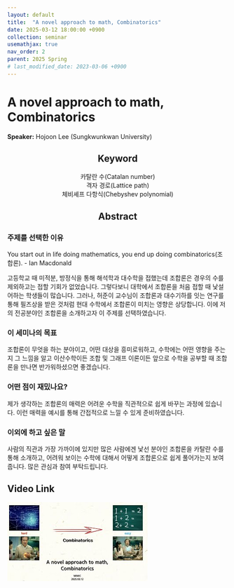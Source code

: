 ```yaml
---
layout: default
title:  "A novel approach to math, Combinatorics"
date: 2025-03-12 18:00:00 +0900
collection: seminar
usemathjax: true
nav_order: 2
parent: 2025 Spring
# last_modified_date: 2023-03-06 +0900
---
```

# A novel approach to math, Combinatorics

**Speaker:** Hojoon Lee (Sungkwunkwan University) <br>

## <center> Keyword </center>
<center>카탈란 수(Catalan number)</center>
<center>격자 경로(Lattice path)</center>
<center>체비셰프 다항식(Chebyshev polynomial)</center>
   
## <center> Abstract </center>

### 주제를 선택한 이유
You start out in life doing mathematics, you end up doing combinatorics(조합론). - Ian Macdonald<br>

고등학교 때 미적분, 방정식을 통해 해석학과 대수학을 접했는데 조합론은 경우의 수를 제외하고는 접할 기회가 없었습니다. 그렇다보니 대학에서 조합론을 처음 접할 때 낯설어하는 학생들이 많습니다. 그러나, 허준이 교수님이 조합론과 대수기하를 잇는 연구를 통해 필즈상을 받은 것처럼 현대 수학에서 조합론이 미치는 영향은 상당합니다. 이에 저의 전공분야인 조합론을 소개하고자 이 주제를 선택하였습니다.

### 이 세미나의 목표
조합론이 무엇을 하는 분야이고, 어떤 대상을 흥미로워하고, 수학에는 어떤 영향을 주는지 그 느낌을 알고 이산수학이든 조합 및 그래프 이론이든 앞으로 수학을 공부할 때 조합론을 만나면 반가워하셨으면 좋겠습니다.

### 어떤 점이 재밌나요?
제가 생각하는 조합론의 매력은 어려운 수학을 직관적으로 쉽게 바꾸는 과정에 있습니다. 이런 매력을 예시를 통해 간접적으로 느낄 수 있게 준비하였습니다.

### 이외에 하고 싶은 말
사람의 직관과 가장 가까이에 있지만 많은 사람에겐 낯선 분야인 조합론을 카탈란 수를 통해 소개하고, 어려워 보이는 수학에 대해서 어떻게 조합론으로 쉽게 풀어가는지 보여줍니다. 많은 관심과 참여 부탁드립니다.

## Video Link

[![Video Label](pictures/2_combinatorics.jpg)](https://www.youtube.com/watch?v=phEjbmfQY_g)

<!-- ## PDF Download -->

<!-- <a target='_blank' href='../2024-1/2024-1_download/crime.pdf'>What is Counting? PDF</a> -->